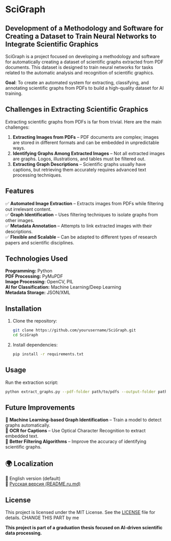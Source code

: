 # SciGraph

## Development of a Methodology and Software for Creating a Dataset to Train Neural Networks to Integrate Scientific Graphics

SciGraph is a project focused on developing a methodology and software for automatically creating a dataset of scientific graphs extracted from PDF documents. This dataset is designed to train neural networks for tasks related to the automatic analysis and recognition of scientific graphics.

**Goal**: To create an automated system for extracting, classifying, and annotating scientific graphs from PDFs to build a high-quality dataset for AI training.

## Challenges in Extracting Scientific Graphics

Extracting scientific graphs from PDFs is far from trivial. Here are the main challenges:

1. **Extracting Images from PDFs** – PDF documents are complex; images are stored in different formats and can be embedded in unpredictable ways.
2. **Identifying Graphs Among Extracted Images** – Not all extracted images are graphs. Logos, illustrations, and tables must be filtered out.
3. **Extracting Graph Descriptions** – Scientific graphs usually have captions, but retrieving them accurately requires advanced text processing techniques.

## Features

✅ **Automated Image Extraction** – Extracts images from PDFs while filtering out irrelevant content.  
✅ **Graph Identification** – Uses filtering techniques to isolate graphs from other images.  
✅ **Metadata Annotation** – Attempts to link extracted images with their descriptions.  
✅ **Flexible and Scalable** – Can be adapted to different types of research papers and scientific disciplines.  

##  Technologies Used

 **Programming:** Python  
 **PDF Processing:** PyMuPDF  
 **Image Processing:** OpenCV, PIL  
 **AI for Classification:** Machine Learning/Deep Learning  
 **Metadata Storage:** JSON/XML  

## Installation

1. Clone the repository:
   ```sh
   git clone https://github.com/yourusername/SciGraph.git
   cd SciGraph
   ```
2. Install dependencies:
   ```sh
   pip install -r requirements.txt
   ```

## Usage

Run the extraction script:
```sh
python extract_graphs.py --pdf-folder path/to/pdfs --output-folder path/to/output
```

## Future Improvements

🔹 **Machine Learning-based Graph Identification** – Train a model to detect graphs automatically.  
🔹 **OCR for Captions** – Use Optical Character Recognition to extract embedded text.  
🔹 **Better Filtering Algorithms** – Improve the accuracy of identifying scientific graphs.  

## 🌍 Localization

🔹 English version (default)  
🔹 [Русская версия (README.ru.md)](README.ru.md)  

## License

This project is licensed under the MIT License. See the [LICENSE](LICENSE) file for details.
CHANGE THIS PART by me

**This project is part of a graduation thesis focused on AI-driven scientific data processing.** 
